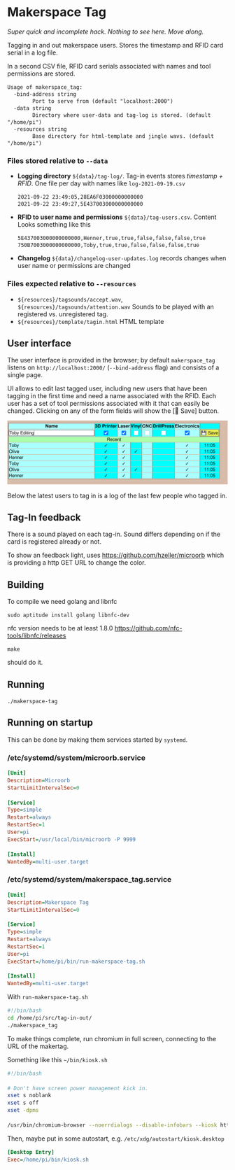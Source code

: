 Makerspace Tag
==============

_Super quick and incomplete hack. Nothing to see here. Move along._

Tagging in and out makerspace users. Stores the timestamp and RFID card
serial in a log file.

In a second CSV file, RFID card serials associated with names and tool
permissions are stored.

```
Usage of makerspace_tag:
  -bind-address string
        Port to serve from (default "localhost:2000")
  -data string
        Directory where user-data and tag-log is stored. (default "/home/pi")
  -resources string
        Base directory for html-template and jingle wavs. (default "/home/pi")
 ```

### Files stored relative to `--data`

  * **Logging directory** `${data}/tag-log/`.
    Tag-in events stores _timestamp + RFID_. One file per day
    with names like `log-2021-09-19.csv`
    ```
    2021-09-22 23:49:05,28EA6F03000000000000
    2021-09-22 23:49:27,5E437003000000000000
    ```

  * **RFID to user name and permissions** `${data}/tag-users.csv`. Content
    Looks something like this
    ```
    5E437003000000000000,Henner,true,true,false,false,false,true
    750B7003000000000000,Toby,true,true,false,false,false,true
    ```

  * **Changelog** `${data}/changelog-user-updates.log` records changes when
    user name or permissions are changed

### Files expected relative to `--resources`

  * `${resources}/tagsounds/accept.wav`, `${resources}/tagsounds/attention.wav`
     Sounds to be played with an registered vs. unregistered tag.
  * `${resources}/template/tagin.html` HTML template


## User interface

The user interface is provided in the browser; by default `makerspace_tag`
listens on `http://localhost:2000/` (`--bind-address` flag) and consists of a
single page.

UI allows to edit last tagged user, including new users that
have been tagging in the first time and need a name associated with
the RFID. Each user has a set of tool permissions associated with it
that can easily be changed. Clicking on any of the form fields will show
the [&#x1F4BE; Save] button.

![](./img/makertag.png)

Below the latest users to tag in is a log of the last few people who tagged
in.

## Tag-In feedback

There is a sound played on each tag-in. Sound differs depending on if the
card is registered already or not.

To show an feedback light, uses https://github.com/hzeller/microorb which is
providing a http GET URL to change the color.

## Building

To compile we need golang and libnfc
```
sudo aptitude install golang libnfc-dev
```

nfc version needs to be at least 1.8.0
https://github.com/nfc-tools/libnfc/releases

```
make
```

should do it.

## Running
```
./makerspace-tag
```

## Running on startup

This can be done by making them services started by `systemd`.

### /etc/systemd/system/microorb.service
```ini
[Unit]
Description=Microorb
StartLimitIntervalSec=0

[Service]
Type=simple
Restart=always
RestartSec=1
User=pi
ExecStart=/usr/local/bin/microorb -P 9999

[Install]
WantedBy=multi-user.target
```


### /etc/systemd/system/makerspace_tag.service
```ini
[Unit]
Description=Makerspace Tag
StartLimitIntervalSec=0

[Service]
Type=simple
Restart=always
RestartSec=1
User=pi
ExecStart=/home/pi/bin/run-makerspace-tag.sh

[Install]
WantedBy=multi-user.target
```

With `run-makerspace-tag.sh`
```bash
#!/bin/bash
cd /home/pi/src/tag-in-out/
./makerspace_tag

```

To make things complete, run chromium in full screen, connecting to the URL
of the makertag.

Something like this `~/bin/kiosk.sh`

```bash
#!/bin/bash

# Don't have screen power management kick in.
xset s noblank
xset s off
xset -dpms

/usr/bin/chromium-browser --noerrdialogs --disable-infobars --kiosk http://localhost:2000/ &
```

Then, maybe put in some autostart, e.g.
`/etc/xdg/autostart/kiosk.desktop`
```ini
[Desktop Entry]
Exec=/home/pi/bin/kiosk.sh

```